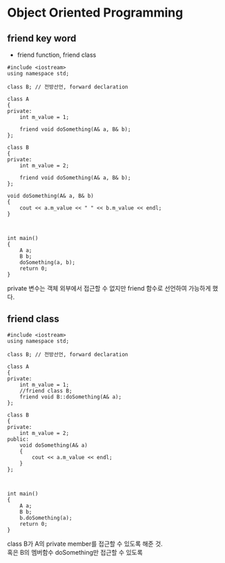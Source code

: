 # Object Oriented Programming
## friend key word
- friend function, friend class

```
#include <iostream>
using namespace std;

class B; // 전방선언, forward declaration

class A
{
private:
    int m_value = 1;

    friend void doSomething(A& a, B& b);
};

class B
{
private:
    int m_value = 2;

    friend void doSomething(A& a, B& b);
};

void doSomething(A& a, B& b)
{
    cout << a.m_value << " " << b.m_value << endl;
}



int main()
{
    A a;
    B b;
    doSomething(a, b);
    return 0;
}
```
private 변수는 객체 외부에서 접근할 수 없지만 friend 함수로 선언하여 가능하게 했다.

## friend class
```
#include <iostream>
using namespace std;

class B; // 전방선언, forward declaration

class A
{
private:
    int m_value = 1;
    //friend class B;
    friend void B::doSomething(A& a);
};

class B
{
private:
    int m_value = 2;
public:
    void doSomething(A& a)
    {
        cout << a.m_value << endl;
    }
};



int main()
{
    A a;
    B b;
    b.doSomething(a);
    return 0;
}
```
class B가 A의 private member를 접근할 수 있도록 해준 것.  
혹은 B의 멤버함수 doSomething만 접근할 수 있도록